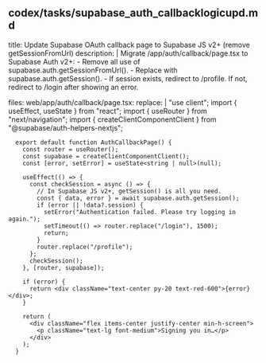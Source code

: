 ## codex/tasks/supabase_auth_callbacklogicupd.md

title: Update Supabase OAuth callback page to Supabase JS v2+ (remove getSessionFromUrl)
description: |
  Migrate /app/auth/callback/page.tsx to Supabase Auth v2+:
    - Remove all use of supabase.auth.getSessionFromUrl().
    - Replace with supabase.auth.getSession().
    - If session exists, redirect to /profile. If not, redirect to /login after showing an error.

files:
  web/app/auth/callback/page.tsx:
    replace: |
      "use client";
      import { useEffect, useState } from "react";
      import { useRouter } from "next/navigation";
      import { createClientComponentClient } from "@supabase/auth-helpers-nextjs";

      export default function AuthCallbackPage() {
        const router = useRouter();
        const supabase = createClientComponentClient();
        const [error, setError] = useState<string | null>(null);

        useEffect(() => {
          const checkSession = async () => {
            // In Supabase JS v2+, getSession() is all you need.
            const { data, error } = await supabase.auth.getSession();
            if (error || !data?.session) {
              setError("Authentication failed. Please try logging in again.");
              setTimeout(() => router.replace("/login"), 1500);
              return;
            }
            router.replace("/profile");
          };
          checkSession();
        }, [router, supabase]);

        if (error) {
          return <div className="text-center py-20 text-red-600">{error}</div>;
        }

        return (
          <div className="flex items-center justify-center min-h-screen">
            <p className="text-lg font-medium">Signing you in…</p>
          </div>
        );
      }
